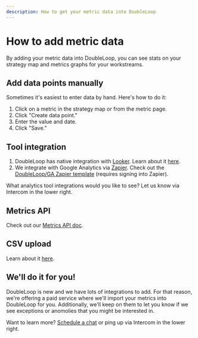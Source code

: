 ```yaml
---
description: How to get your metric data into DoubleLoop
---
```


# How to add metric data

By adding your metric data into DoubleLoop, you can see stats on your strategy map and metrics graphs for your workstreams.

## Add data points manually

Sometimes it's easiest to enter data by hand. Here's how to do it:

1. Click on a metric in the strategy map or from the metric page.
2. Click "Create data point."
3. Enter the value and date.
4. Click "Save."

## Tool integration

1. DoubleLoop has native integration with [Looker](https://looker.com/). Learn about it [here](looker-integration.md).
2. We integrate with Google Analytics via [Zapier](https://zapier.com/). Check out the [DoubleLoop/GA Zapier template](https://zapier.com/webintent/create-zap?template=600472) (requires signing into Zapier).

What analytics tool integrations would you like to see? Let us know via Intercom in the lower right.

## Metrics API

Check out our [Metrics API doc](https://app.doubleloop.app/apidocs/1.0/zapier/create.html).

## CSV upload

Learn about it [here](upload-metrics-via-a-csv-file.md).

## We'll do it for you!

DoubleLoop is new and we have lots of integrations to add. For that reason, we're offering a paid service where we'll import your metrics into DoubleLoop for you. Additionally, we'll keep on them to let you know if we see exceptions or anomolies that you might be interested in.

Want to learn more? [Schedule a chat](https://calendly.com/doubleloop/metric-service) or ping up via Intercom in the lower right.

